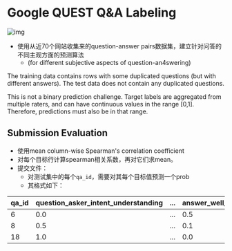 # Google QUEST Q&A Labeling

![img](https://storage.googleapis.com/kaggle-media/competitions/google-research/human_computable_dimensions_1.png)

- 使用从近70个网站收集来的question-answer pairs数据集，建立针对问答的不同主观方面的预测算法
  - (for different subjective aspects of question-an4swering)

The training data contains rows with some duplicated questions (but with different answers). The test data does not contain any duplicated questions.

This is not a binary prediction challenge. Target labels are aggregated from multiple raters, and can have continuous values in the range [0,1]. Therefore, predictions must also be in that range.

## Submission Evaluation

- 使用mean column-wise Spearman's correlation coefficient
- 对每个目标行计算spearman相关系数，再对它们求mean。
- 提交文件：
  - 对测试集中的每个`qa_id`，需要对其每个目标值预测一个prob
  - 其格式如下：

| qa_id | question_asker_intent_understanding | ...  | answer_well_written |
| ----- | ----------------------------------- | ---- | ------------------- |
| 6     | 0.0                                 | ...  | 0.5                 |
| 8     | 0.5                                 | ...  | 0.1                 |
| 18    | 1.0                                 | ...  | 0.0                 |